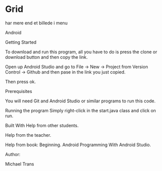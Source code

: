 # Grid
har mere end et billede i menu

Android

Getting Started

To download and run this program, all you have to do is press the clone or download button and then copy the link.

Open up Android Studio and go to File -> New -> Project from Version Control -> Github and then pase in the link you just copied.

Then press ok.

Prerequisites

You will need Git and Android Studio or similar programs to run this code.

Running the program Simply right-click in the start.java class and click on run.

Built With Help from other students.

Help from the teacher.

Help from book: Beginning. Android Programming With Android Studio.

Author:

Michael Trans
